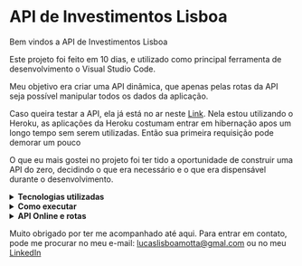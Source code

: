 # API de Investimentos Lisboa 

Bem vindos a API de Investimentos Lisboa

Este projeto foi feito em 10 dias,  e utilizado como principal ferramenta de desenvolvimento o Visual Studio Code.

Meu objetivo era criar uma API dinâmica,  que apenas pelas rotas da API seja possível manipular todos os dados da aplicação.

Caso queira testar a API, ela já está no ar neste <a href="https://apideinvestimentoslisboa.herokuapp.com/">Link</a>.
Nela estou utilizando o Heroku,
as aplicações da Heroku costumam entrar em hibernação apos um longo tempo sem serem utilizadas. Então sua primeira requisição pode demorar um pouco

O que eu mais gostei no projeto foi ter tido a oportunidade de construir uma API do zero, decidindo o que era necessário e o que era dispensável durante o desenvolvimento. 
<details>
  <summary><strong>Tecnologias utilizadas</strong></summary><br />

TypeScript - O código foi inteiramente feito em TypeScript, o motivo de eu ter escolhido essa linguagem foi 
para garantir a tipagem do código, e facilitar a continuação do código no futuro caso seja necessário 

Sequelize - Para me conectar ao meu banco de dados,  eu escolhi o Sequelize, pela facilidade que ele me traz ao não ter que me preocupar com a linguagem do banco, apenas a linguagem do servidor da API.

Jest - Para realizar os testes, e garantir a integridade do meu código, eu utilizei o Jest, e me foquei totalmente nos testes de integração.

JWT -  Uma biblioteca responsável por assinaturas digitais, e no meu projeto ela foi especialmente util pois eu estava utilizando dois tipos de tokens simultaneamente

ESLint - Dentre as ferramentas disponíveis, achei interessante  exaltar o ESLint, pois ele garante a estetística do código, facilitando a leitura dos futuros desenvolvedores.
</details>

<details>
  <summary><strong>Como executar</strong></summary><br />

```
git clone git@github.com:LucasLisboaMotta/Api-de-Investimentos-Lisboa.git
```
Para executar o projeto, é necessário ter instalado em sua máquina o node 16, e um banco de dados (por padrão estou utilizando o MySQL, porem caso possua algum outro compatível com o ORM Sequelize, basta trocar o dialeto nas variáveis de ambiente).

#### npm install
Apos clonar o repositório, basta você utilizar o comando npm install
para instalar todas as dependências. 

#### .env.example
Apos isso altere o nome do arquivo .env.example para .env, apos isso altere as variáveis de ambiente necessárias.

#### npm run db:reset
Para iniciar a aplicação, você precisa popular o banco de dados, e basta utilizar o comando npm run db:reset (só faça isso apos ter configurado as variáveis de ambiente)

#### npm start
Feito isso, o projeto já esta pronto para ser iniciado com o comando npm start


#### npm run dev
Caso queira fazer alguma alteração do projeto, você pode iniciar a aplicação em modo de desenvolvimento com o comando npm run dev,  pois com ele o servidor ira reiniciar apos cada alteração.


#### npm test
Caso queira conferir a integridade do código, você pode utilizar o comando npm test, e inicializara todos os testes de integração (atenção, os testes fazem requisições com o banco de dados, então é necessário o banco estar conectado para o teste funcionar corretamente. Caso você tenha feito alguma alteração no banco, e não queira perde-la durante o teste, basta alterar o nome do banco (DB_NAME) nas variáveis de ambiente, e retornar para o nome anterior apos os testes)

#### npm run lint
Para ajudar a verificar a legibilidade do código, você pode utilizar o comando npm run lint 
</details>


<details>
  <summary><strong>API Online e rotas</strong></summary><br />
<a href="https://apideinvestimentoslisboa.herokuapp.com/">https://apideinvestimentoslisboa.herokuapp.com/</a>

No link acima você consegue a lista de todas as rotas disponíveis na API, porem aqui vou citar apenas as mais importantes.

#### POST `/conta`
Rota para cadastro do usuário
Ela espera receber um objeto na requisição contendo nome, sobrenome, e-mail e senha
```
{
  nome: 'lucas',
  sobrenome: 'macedo',
  email: 'lucasmacesgmail.com',
  senha: '12345678', 
}
```
o seu retorno é um objeto com um token, responsável pela autenticação necessitaria para acessar as demais rotas.

#### POST `/login/usuario`
Rota para efetuar o login do usuário
Ela espera receber um objeto na requisição contendo e-mail e senha
```
{
  email: 'joaosilva@gmail.com',
  senha: '12345678',
}
```
o seu retorno é um objeto com um token, responsável pela autenticação necessitaria para acessar as demais rotas.

#### POST `/investimentos/comprar`
Rota para fazer compras de ativos
Ela espera receber uma autenticação por token, e um objeto com codAtivo e qtdeAtivo
```
{
  codAtivo: 9,
  qtdeAtivo: 20,
}
```
o seu retorno é um objeto com codAtivo, qtdeAtivo e valor
```
{
  codAtivo: 9,
  qtdeAtivo: 20,
  valor: '8.38'
}
```

#### POST `/conta/deposito`
Rota para depositar valores na conta do usuário
Ela espera receber uma autenticação por token, e um objeto com valor 
```
{
  valor: '1500,00',
}
```
O seu retorno é um objeto com o saldo
```
{
  saldo: '2500,00',
}
```
</details>

Muito obrigado por ter me acompanhado até aqui. 
Para entrar em contato, pode me procurar no meu e-mail: lucaslisboamotta@gmal.com
ou no meu <a href="https://www.linkedin.com/in/lucas-lisboa-motta/">LinkedIn</a>










